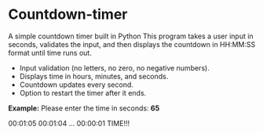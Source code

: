 # Countdown-timer
A simple countdown timer built in Python
This program takes a user input in seconds, validates the input, and then displays the countdown in HH:MM:SS format until time runs out.

- Input validation (no letters, no zero, no negative numbers).
- Displays time in hours, minutes, and seconds.
- Countdown updates every second.
- Option to restart the timer after it ends.


**Example:**
Please enter the time in seconds: **65**

00:01:05
00:01:04
...
00:00:01
TIME!!!
